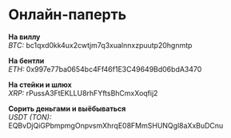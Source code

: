 # **Онлайн-паперть**
**На виллу**\
*BTC:* bc1qxd0kk4ux2cwtjm7q3xualnnxzpuutp20hgnmtp

**На бентли**\
*ETH:* 0x997e77ba0654bc4Ff46f1E3C49649Bd06bdA3470

**На стейки и шлюх**\
*XRP:* rPussA3FtEKLLU8rhFYftsBhCmxXoqfij2

**Сорить деньгами и выёбываться**\
*USDT (TON):* EQBvDjQiGPbmpmgOnpvsmXhrqE08FMmSHUNQgl8aXxBuDCnu
